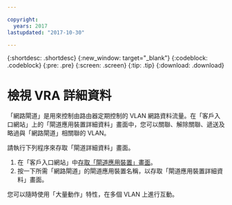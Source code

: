 ```yaml
---

copyright:
  years: 2017
lastupdated: "2017-10-30"

---
```


{:shortdesc: .shortdesc}
{:new_window: target="_blank"}
{:codeblock: .codeblock}
{:pre: .pre}
{:screen: .screen}
{:tip: .tip}
{:download: .download}

# 檢視 VRA 詳細資料

「網路閘道」是用來控制由路由器定期控制的 VLAN 網路資料流量。在「客戶入口網站」上的「閘道應用裝置詳細資料」畫面中，您可以關聯、解除關聯、遞送及略過與「網路閘道」相關聯的 VLAN。

請執行下列程序來存取「閘道詳細資料」畫面。

1. 在「客戶入口網站」中[存取「閘道應用裝置」畫面](access-gateway-appliances.html)。
2. 按一下所需「網路閘道」的閘道應用裝置名稱，以存取「閘道應用裝置詳細資料」畫面。

您可以隨時使用「大量動作」特性，在多個 VLAN 上進行互動。

